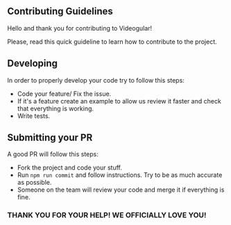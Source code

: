 ## Contributing Guidelines

Hello and thank you for contributing to Videogular!

Please, read this quick guideline to learn how to contribute to the project.

## Developing

In order to properly develop your code try to follow this steps:

* Code your feature/ Fix the issue.
* If it's a feature create an example to allow us review it faster and check that everything is working.
* Write tests.

## Submitting your PR

A good PR will follow this steps:

* Fork the project and code your stuff.
* Run `npm run commit` and follow instructions. Try to be as much accurate as possible.
* Someone on the team will review your code and merge it if everything is fine.


### THANK YOU FOR YOUR HELP! WE OFFICIALLY LOVE YOU!

